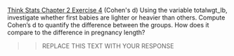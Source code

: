 [Think Stats Chapter 2 Exercise 4](http://greenteapress.com/thinkstats2/html/thinkstats2003.html#toc24) (Cohen's d)
Using the variable totalwgt_lb, investigate whether first babies are lighter or heavier than others. Compute Cohen’s d to quantify the difference between the groups. How does it compare to the difference in pregnancy length?

>> REPLACE THIS TEXT WITH YOUR RESPONSE
